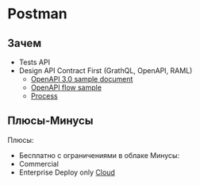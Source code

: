 # Postman

## Зачем

- Tests API
- Design API Contract First (GrathQL, OpenAPI, RAML)
    - [OpenAPI 3.0 sample document](https://www.youtube.com/watch?v=r4kb3jOSsmk&list=PLvZelNEovfS3quXrWWq-OdXNt3Wd42zBq&index=8)
    - [OpenAPI flow sample](https://www.youtube.com/watch?v=rTTAVlUxfDc&list=PLvZelNEovfS3quXrWWq-OdXNt3Wd42zBq&index=7)
	- [Process](https://blog.postman.com/the-reimagined-api-first-workflow-for-developers/)

## Плюсы-Минусы

Плюсы:
- Бесплатно с ограничениями в облаке
Минусы:
- Commercial 
- Enterprise Deploy only [Cloud](https://www.postman.com/postman-enterprise/)